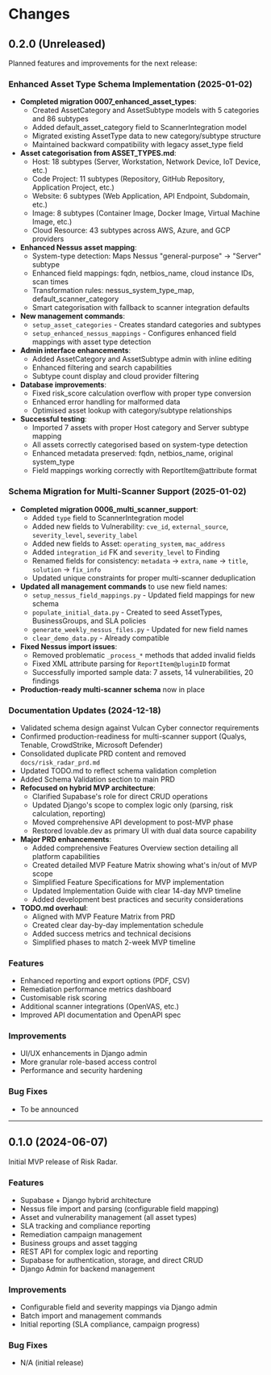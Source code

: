 # Changes

## 0.2.0 (Unreleased)

Planned features and improvements for the next release:

### Enhanced Asset Type Schema Implementation (2025-01-02)
- **Completed migration 0007_enhanced_asset_types**:
  - Created AssetCategory and AssetSubtype models with 5 categories and 86 subtypes
  - Added default_asset_category field to ScannerIntegration model
  - Migrated existing AssetType data to new category/subtype structure
  - Maintained backward compatibility with legacy asset_type field
- **Asset categorisation from ASSET_TYPES.md**:
  - Host: 18 subtypes (Server, Workstation, Network Device, IoT Device, etc.)
  - Code Project: 11 subtypes (Repository, GitHub Repository, Application Project, etc.)
  - Website: 6 subtypes (Web Application, API Endpoint, Subdomain, etc.)
  - Image: 8 subtypes (Container Image, Docker Image, Virtual Machine Image, etc.)
  - Cloud Resource: 43 subtypes across AWS, Azure, and GCP providers
- **Enhanced Nessus asset mapping**:
  - System-type detection: Maps Nessus "general-purpose" → "Server" subtype
  - Enhanced field mappings: fqdn, netbios_name, cloud instance IDs, scan times
  - Transformation rules: nessus_system_type_map, default_scanner_category
  - Smart categorisation with fallback to scanner integration defaults
- **New management commands**:
  - `setup_asset_categories` - Creates standard categories and subtypes
  - `setup_enhanced_nessus_mappings` - Configures enhanced field mappings with asset type detection
- **Admin interface enhancements**:
  - Added AssetCategory and AssetSubtype admin with inline editing
  - Enhanced filtering and search capabilities
  - Subtype count display and cloud provider filtering
- **Database improvements**:
  - Fixed risk_score calculation overflow with proper type conversion
  - Enhanced error handling for malformed data
  - Optimised asset lookup with category/subtype relationships
- **Successful testing**:
  - Imported 7 assets with proper Host category and Server subtype mapping
  - All assets correctly categorised based on system-type detection
  - Enhanced metadata preserved: fqdn, netbios_name, original system_type
  - Field mappings working correctly with ReportItem@attribute format

### Schema Migration for Multi-Scanner Support (2025-01-02)
- **Completed migration 0006_multi_scanner_support**:
  - Added `type` field to ScannerIntegration model
  - Added new fields to Vulnerability: `cve_id`, `external_source`, `severity_level`, `severity_label`
  - Added new fields to Asset: `operating_system`, `mac_address`
  - Added `integration_id` FK and `severity_level` to Finding
  - Renamed fields for consistency: `metadata` → `extra`, `name` → `title`, `solution` → `fix_info`
  - Updated unique constraints for proper multi-scanner deduplication
- **Updated all management commands** to use new field names:
  - `setup_nessus_field_mappings.py` - Updated field mappings for new schema
  - `populate_initial_data.py` - Created to seed AssetTypes, BusinessGroups, and SLA policies
  - `generate_weekly_nessus_files.py` - Updated for new field names
  - `clear_demo_data.py` - Already compatible
- **Fixed Nessus import issues**:
  - Removed problematic `_process_*` methods that added invalid fields
  - Fixed XML attribute parsing for `ReportItem@pluginID` format
  - Successfully imported sample data: 7 assets, 14 vulnerabilities, 20 findings
- **Production-ready multi-scanner schema** now in place

### Documentation Updates (2024-12-18)
- Validated schema design against Vulcan Cyber connector requirements
- Confirmed production-readiness for multi-scanner support (Qualys, Tenable, CrowdStrike, Microsoft Defender)
- Consolidated duplicate PRD content and removed `docs/risk_radar_prd.md`
- Updated TODO.md to reflect schema validation completion
- Added Schema Validation section to main PRD
- **Refocused on hybrid MVP architecture**:
  - Clarified Supabase's role for direct CRUD operations
  - Updated Django's scope to complex logic only (parsing, risk calculation, reporting)
  - Moved comprehensive API development to post-MVP phase
  - Restored lovable.dev as primary UI with dual data source capability
- **Major PRD enhancements**:
  - Added comprehensive Features Overview section detailing all platform capabilities
  - Created detailed MVP Feature Matrix showing what's in/out of MVP scope
  - Simplified Feature Specifications for MVP implementation
  - Updated Implementation Guide with clear 14-day MVP timeline
  - Added development best practices and security considerations
- **TODO.md overhaul**:
  - Aligned with MVP Feature Matrix from PRD
  - Created clear day-by-day implementation schedule
  - Added success metrics and technical decisions
  - Simplified phases to match 2-week MVP timeline

### Features
- Enhanced reporting and export options (PDF, CSV)
- Remediation performance metrics dashboard
- Customisable risk scoring
- Additional scanner integrations (OpenVAS, etc.)
- Improved API documentation and OpenAPI spec

### Improvements
- UI/UX enhancements in Django admin
- More granular role-based access control
- Performance and security hardening

### Bug Fixes
- To be announced

---

## 0.1.0 (2024-06-07)

Initial MVP release of Risk Radar.

### Features
- Supabase + Django hybrid architecture
- Nessus file import and parsing (configurable field mapping)
- Asset and vulnerability management (all asset types)
- SLA tracking and compliance reporting
- Remediation campaign management
- Business groups and asset tagging
- REST API for complex logic and reporting
- Supabase for authentication, storage, and direct CRUD
- Django Admin for backend management

### Improvements
- Configurable field and severity mappings via Django admin
- Batch import and management commands
- Initial reporting (SLA compliance, campaign progress)

### Bug Fixes
- N/A (initial release) 